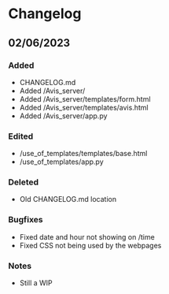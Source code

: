 # Changelog

## 02/06/2023

### Added
- CHANGELOG.md 
- Added /Avis_server/
- Added /Avis_server/templates/form.html
- Added /Avis_server/templates/avis.html
- Added /Avis_server/app.py

### Edited
- /use_of_templates/templates/base.html
- /use_of_templates/app.py

### Deleted
- Old CHANGELOG.md location

### Bugfixes
- Fixed date and hour not showing on /time
- Fixed CSS not being used by the webpages

### Notes
- Still a WIP
